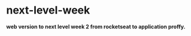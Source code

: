 # next-level-week
**<strong>web version to next level week 2 from rocketseat to application proffy.</strong>**
